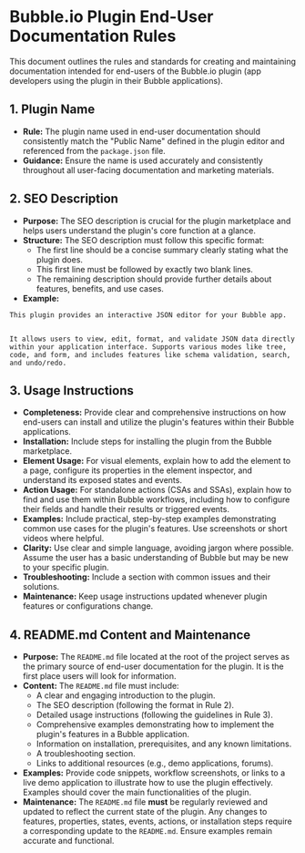 # Bubble.io Plugin End-User Documentation Rules

This document outlines the rules and standards for creating and maintaining documentation intended for end-users of the Bubble.io plugin (app developers using the plugin in their Bubble applications).

## 1. Plugin Name

*   **Rule:** The plugin name used in end-user documentation should consistently match the "Public Name" defined in the plugin editor and referenced from the `package.json` file.
*   **Guidance:** Ensure the name is used accurately and consistently throughout all user-facing documentation and marketing materials.

## 2. SEO Description

*   **Purpose:** The SEO description is crucial for the plugin marketplace and helps users understand the plugin's core function at a glance.
*   **Structure:** The SEO description must follow this specific format:
    *   The first line should be a concise summary clearly stating what the plugin does.
    *   This first line must be followed by exactly two blank lines.
    *   The remaining description should provide further details about features, benefits, and use cases.
*   **Example:**

```
This plugin provides an interactive JSON editor for your Bubble app.


It allows users to view, edit, format, and validate JSON data directly within your application interface. Supports various modes like tree, code, and form, and includes features like schema validation, search, and undo/redo.
```

## 3. Usage Instructions

*   **Completeness:** Provide clear and comprehensive instructions on how end-users can install and utilize the plugin's features within their Bubble applications.
*   **Installation:** Include steps for installing the plugin from the Bubble marketplace.
*   **Element Usage:** For visual elements, explain how to add the element to a page, configure its properties in the element inspector, and understand its exposed states and events.
*   **Action Usage:** For standalone actions (CSAs and SSAs), explain how to find and use them within Bubble workflows, including how to configure their fields and handle their results or triggered events.
*   **Examples:** Include practical, step-by-step examples demonstrating common use cases for the plugin's features. Use screenshots or short videos where helpful.
*   **Clarity:** Use clear and simple language, avoiding jargon where possible. Assume the user has a basic understanding of Bubble but may be new to your specific plugin.
*   **Troubleshooting:** Include a section with common issues and their solutions.
*   **Maintenance:** Keep usage instructions updated whenever plugin features or configurations change.

## 4. README.md Content and Maintenance

*   **Purpose:** The `README.md` file located at the root of the project serves as the primary source of end-user documentation for the plugin. It is the first place users will look for information.
*   **Content:** The `README.md` file must include:
    *   A clear and engaging introduction to the plugin.
    *   The SEO description (following the format in Rule 2).
    *   Detailed usage instructions (following the guidelines in Rule 3).
    *   Comprehensive examples demonstrating how to implement the plugin's features in a Bubble application.
    *   Information on installation, prerequisites, and any known limitations.
    *   A troubleshooting section.
    *   Links to additional resources (e.g., demo applications, forums).
*   **Examples:** Provide code snippets, workflow screenshots, or links to a live demo application to illustrate how to use the plugin effectively. Examples should cover the main functionalities of the plugin.
*   **Maintenance:** The `README.md` file **must** be regularly reviewed and updated to reflect the current state of the plugin. Any changes to features, properties, states, events, actions, or installation steps require a corresponding update to the `README.md`. Ensure examples remain accurate and functional.
